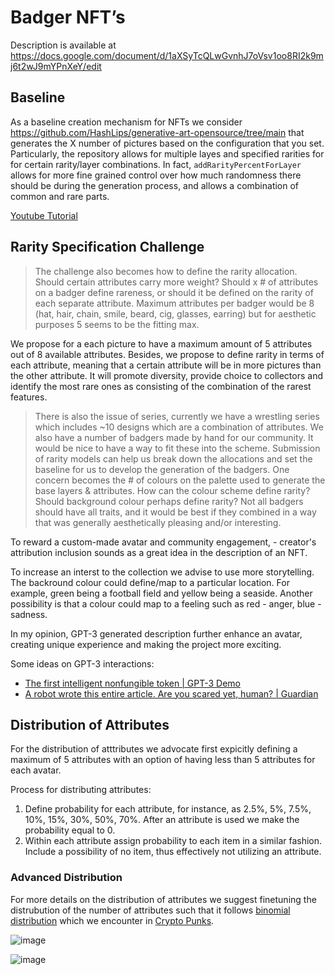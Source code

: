 # Badger NFT’s

Description is available at https://docs.google.com/document/d/1aXSyTcQLwGvnhJ7oVsv1oo8RI2k9mj6t2wJ9mYPnXeY/edit

## Baseline 

As a baseline creation mechanism for NFTs we consider https://github.com/HashLips/generative-art-opensource/tree/main that generates the X number of pictures based on the configuration that you set. Particularly, the repository allows for multiple layes and specified rarities for for certain rarity/layer combinations. In fact, `addRarityPercentForLayer` allows for more fine grained control over how much randomness there should be during the generation process, and allows a combination of common and rare parts.

[Youtube Tutorial](https://youtu.be/NIJI2_1anqA)

## Rarity Specification Challenge

> The challenge also becomes how to define the rarity allocation. Should certain attributes carry more weight? Should x # of attributes on a badger define rareness, or should it be defined on the rarity of each separate attribute. Maximum attributes per badger would be 8 (hat, hair, chain, smile, beard, cig, glasses, earring) but for aesthetic purposes 5 seems to be the fitting max.

We propose for a each picture to have a maximum amount of 5 attributes out of 8 available attributes. Besides, we propose to define rarity in terms of each attribute, meaning that a certain attribute will be in more pictures than the other attribute. It will promote diversity, provide choice to collectors and identify the most rare ones as consisting of the combination of the rarest features.

> There is also the issue of series, currently we have a wrestling series which includes ~10 designs which are a combination of attributes. We also have a number of badgers made by hand for our community. It would be nice to have a way to fit these into the scheme. Submission of rarity models can help us break down the allocations and set the baseline for us to develop the generation of the badgers. One concern becomes the # of colours on the palette used to generate the base layers & attributes. How can the colour scheme define rarity? Should background colour perhaps define rarity?  Not all badgers should have all traits, and it would be best if they combined in a way that was generally aesthetically pleasing and/or interesting.

To reward a custom-made avatar and community engagement, - creator's attribution inclusion sounds as a great idea in the description of an NFT.

To increase an interst to the collection we advise to use more storytelling. 
The backround colour could define/map to a particular location. For example, green being a football field and yellow being a seaside. Another possibility is that a colour could map to a feeling such as red - anger, blue - sadness.

In my opinion, GPT-3 generated description further enhance an avatar, creating unique experience and making the project more exciting.

Some ideas on GPT-3 interactions:
- [The first intelligent nonfungible token | GPT-3 Demo](https://gpt3demo.com/apps/to-the-young-artists-of-cyberspace-inft)
- [A robot wrote this entire article. Are you scared yet, human? | Guardian](https://www.theguardian.com/commentisfree/2020/sep/08/robot-wrote-this-article-gpt-3)

## Distribution of Attributes

For the distribution of atttributes we advocate first expicitly defining a maximum of 5 attributes with an option of having less than 5 attributes for each avatar. 

Process for distributing attributes:
1. Define probability for each attribute, for instance, as 2.5%, 5%, 7.5%, 10%, 15%, 30%, 50%, 70%. After an attribute is used we make the probability equal to 0.
2. Within each attribute assign probability to each item in a similar fashion. Include a possibility of no item, thus effectively not utilizing an attribute.

### Advanced Distribution

For more details on the distribution of attributes we suggest finetuning the distrubution of the number of attributes such that it follows [binomial distribution](https://en.wikipedia.org/wiki/Binomial_distribution) which we encounter in [Crypto Punks](https://www.larvalabs.com/cryptopunks/attributes).

![image](https://user-images.githubusercontent.com/66903336/132584846-d280ba44-1075-4c93-aa68-129b4d5cd604.png)

![image](https://user-images.githubusercontent.com/66903336/132585038-23d28ed6-4df1-409d-94bc-56ce32801327.png)

